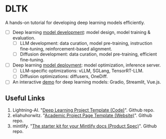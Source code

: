 # DLTK
A hands-on tutorial for developing deep learning models efficiently.

- [ ] Deep learning [model development](https://github.com/Jason-cs18/DLTK/tree/main/model_development): model design, model training & evaluation.
  - [ ] LLM development: data curation, model pre-training, instruction fine-tuning, reinforcement-based alignment.
  - [ ] Diffusion development: data curation, model pre-training, efficient fine-tuning.
- [ ] Deep learning [model deployment](https://github.com/Jason-cs18/DLTK/tree/main/model_deployment): model optimization, inference server.
  - [ ] LLM-specific optimizations: vLLM, SGLang, TensorRT-LLM.
  - [ ] Diffusion optimizations: diffusers, OneDiff.
- [ ] An interactive [demo](https://github.com/Jason-cs18/DLTK/tree/main/model_demo) for deep learning models: Gradio, Streamlit, Vue.js.

## Useful Links
1. Lightning-AI. "[Deep Learning Project Template (Code)](https://github.com/Lightning-AI/deep-learning-project-template)". Github repo.
2. eliahuhorwitz. "[Academic Project Page Template (Website)](https://github.com/eliahuhorwitz/Academic-project-page-template)". Github repo.
3. mintlify. "[The starter kit for your Mintlify docs (Product Spec)](https://github.com/mintlify/starter)". Github repo.